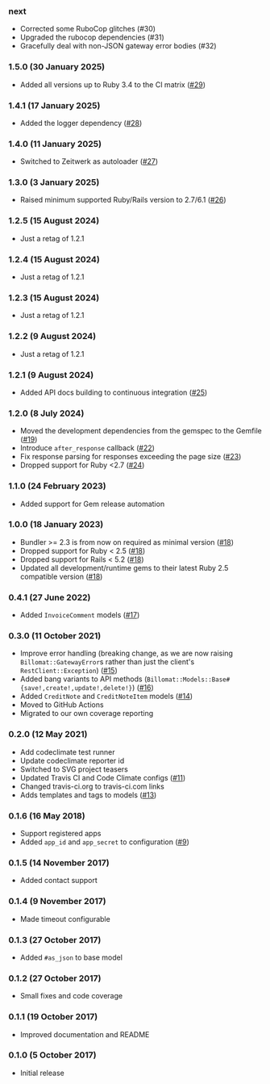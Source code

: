 ### next

* Corrected some RuboCop glitches (#30)
* Upgraded the rubocop dependencies (#31)
* Gracefully deal with non-JSON gateway error bodies (#32)

### 1.5.0 (30 January 2025)

* Added all versions up to Ruby 3.4 to the CI matrix ([#29](https://github.com/hausgold/billomat/pull/29))

### 1.4.1 (17 January 2025)

* Added the logger dependency ([#28](https://github.com/hausgold/billomat/pull/28))

### 1.4.0 (11 January 2025)

* Switched to Zeitwerk as autoloader ([#27](https://github.com/hausgold/billomat/pull/27))

### 1.3.0 (3 January 2025)

* Raised minimum supported Ruby/Rails version to 2.7/6.1 ([#26](https://github.com/hausgold/billomat/pull/26))

### 1.2.5 (15 August 2024)

* Just a retag of 1.2.1

### 1.2.4 (15 August 2024)

* Just a retag of 1.2.1

### 1.2.3 (15 August 2024)

* Just a retag of 1.2.1

### 1.2.2 (9 August 2024)

* Just a retag of 1.2.1

### 1.2.1 (9 August 2024)

* Added API docs building to continuous integration ([#25](https://github.com/hausgold/billomat/pull/25))

### 1.2.0 (8 July 2024)

* Moved the development dependencies from the gemspec to the Gemfile ([#19](https://github.com/hausgold/billomat/pull/19))
* Introduce `after_response` callback ([#22](https://github.com/hausgold/billomat/pull/22))
* Fix response parsing for responses exceeding the page size ([#23](https://github.com/hausgold/billomat/pull/23))
* Dropped support for Ruby <2.7 ([#24](https://github.com/hausgold/billomat/pull/24))

### 1.1.0 (24 February 2023)

* Added support for Gem release automation

### 1.0.0 (18 January 2023)

* Bundler >= 2.3 is from now on required as minimal version ([#18](https://github.com/hausgold/billomat/pull/18))
* Dropped support for Ruby < 2.5 ([#18](https://github.com/hausgold/billomat/pull/18))
* Dropped support for Rails < 5.2 ([#18](https://github.com/hausgold/billomat/pull/18))
* Updated all development/runtime gems to their latest
  Ruby 2.5 compatible version ([#18](https://github.com/hausgold/billomat/pull/18))

### 0.4.1 (27 June 2022)

* Added `InvoiceComment` models ([#17](https://github.com/hausgold/billomat/pull/17))

### 0.3.0 (11 October 2021)

* Improve error handling (breaking change, as we are now raising
  `Billomat::GatewayError`s rather than just the client's
  `RestClient::Exception`) ([#15](https://github.com/hausgold/billomat/pull/15))
* Added bang variants to API methods
  (`Billomat::Models::Base#{save!,create!,update!,delete!}`) ([#16](https://github.com/hausgold/billomat/pull/16))
* Added `CreditNote` and `CreditNoteItem` models ([#14](https://github.com/hausgold/billomat/pull/14))
* Moved to GitHub Actions
* Migrated to our own coverage reporting

### 0.2.0 (12 May 2021)

* Add codeclimate test runner
* Update codeclimate reporter id
* Switched to SVG project teasers
* Updated Travis CI and Code Climate configs ([#11](https://github.com/hausgold/billomat/pull/11))
* Changed travis-ci.org to travis-ci.com links
* Adds templates and tags to models ([#13](https://github.com/hausgold/billomat/pull/13))

### 0.1.6 (16 May 2018)

* Support registered apps
* Added `app_id` and `app_secret` to configuration ([#9](https://github.com/hausgold/billomat/pull/9))

### 0.1.5 (14 November 2017)

* Added contact support

### 0.1.4 (9 November 2017)

* Made timeout configurable

### 0.1.3 (27 October 2017)

* Added `#as_json` to base model

### 0.1.2 (27 October 2017)

* Small fixes and code coverage

### 0.1.1 (19 October 2017)

* Improved documentation and README

### 0.1.0 (5 October 2017)

* Initial release
